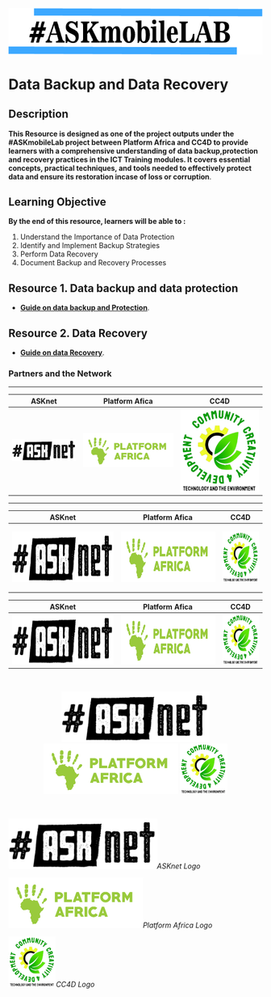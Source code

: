 
 ![Pic](/images/vann.jpg)

# Data Backup and Data Recovery 


## Description 

 **This Resource is designed as one of the  project outputs under the #ASKmobileLab project between Platform Africa and CC4D  to provide learners with a comprehensive understanding of data backup,protection and recovery practices in the ICT Training modules. It covers essential concepts, practical techniques, and tools needed to effectively protect data and ensure its restoration incase of loss or corruption**.

## Learning Objective 
**By the end of this resource, learners will be able to :**

1. Understand the Importance of Data Protection
2. Identify and Implement Backup Strategies
3. Perform Data Recovery
4. Document Backup and Recovery Processes


## Resource 1. Data backup and data protection 

+ [**Guide on data backup and Protection**](Resource-file/Data-Backup-And-Protection.md).

## Resource 2. Data Recovery 

+ [**Guide on data Recovery**](Resource-file/Data-Recovery.md).






### Partners and the  Network
******* 
| ASKnet| Platform Afica|  CC4D|
| :--------:| :--------: |:--------:|
|![ASKnet Logo](/images/asknet-logo.png)|![Platform Africa Logo](/images/PA-Logo-HD.png)|![CC4D Logo](/images/CC4D.png)|
  ******* 

| **ASKnet**           | **Platform Afica**   | **CC4D**             |
|----------------------|----------------------|----------------------|
| <p align="center" width="100%" ><img height="100" src="/images/asknet-logo.png" alt="ASKnet Logo"/></p>  | <p align="center" width="100%" ><img height="100" src="/images/PA-Logo-HD.png" alt="Platform Africa Logo"/></p>  |  <p align="center" width="100%" ><img height="100" src="/images/CC4D.png" alt="CC4D Logo"></p>  |

| **ASKnet**           | **Platform Afica**   | **CC4D**             |
|----------------------|----------------------|----------------------|
| <img height="100" src="/images/asknet-logo.png" alt="ASKnet Logo"/>  | <img height="100" src="/images/PA-Logo-HD.png" alt="Platform Africa Logo"/> |  <img height="100" src="/images/CC4D.png" alt="CC4D Logo">  |

<br>

<p align="center" width="100%" >
 <img height="100" src="/images/asknet-logo.png" alt="ASKnet Logo"/>
 <img height="100" src="/images/PA-Logo-HD.png" alt="Platform Africa Logo"/>
 <img height="100" src="/images/CC4D.png" alt="CC4D Logo" style="border: 2 px solid black;"/>
</p>

<br>

<p align="center" width="100%" >
 <p><img height="100" src="/images/asknet-logo.png" alt="ASKnet Logo"/><em>ASKnet Logo</em></p>
 <p><img height="100" src="/images/PA-Logo-HD.png" alt="Platform Africa Logo"/><em>Platform Africa Logo</em></p>
 <p><img height="100" src="/images/CC4D.png" alt="CC4D Logo"/><em>CC4D Logo</em></p>
</p>

<!---
<p align="center" width="100%"><img width="30%" src="/images/asknet-logo.png" alt="ASKnet Logo"/></p>
-->


